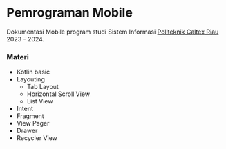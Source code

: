 # Pemrograman Mobile

Dokumentasi Mobile program studi Sistem Informasi [Politeknik Caltex Riau](https://pcr.ac.id) 2023 - 2024.

### Materi

- Kotlin basic
- Layouting
  - Tab Layout
  - Horizontal Scroll View
  - List View
- Intent
- Fragment
- View Pager
- Drawer
- Recycler View
